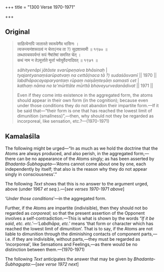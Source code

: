 +++
title = "1300 Verse 1970-1971"

+++
## Original 
>
> साहित्येनापि जातास्ते स्वरूपेणैव भासिनः ।  
> त्यजन्त्यनंशरूपत्वं न चेत्ता(नच ता ?) सुदशास्वमी ॥ १९७० ॥  
> लब्धापचयपर्यन्तं रूपं नैषांतेषां समस्ति चेत् ।  
> कथं नाम न तेऽमूर्त्ताते मूर्त्ता भवेयुर्वेदनादिवत् ॥ १९७१ ॥ 
>
> *sāhityenāpi jātāste svarūpeṇaiva bhāsinaḥ* \|  
> *tyajantyanaṃśarūpatvaṃ na cettā(naca tā ?) sudaśāsvamī* \|\| 1970 \|\|  
> *labdhāpacayaparyantaṃ rūpaṃ naiṣāṃteṣāṃ samasti cet* \|  
> *kathaṃ nāma na te'mūrttāte mūrttā bhaveyurvedanādivat* \|\| 1971 \|\| 
>
> Even if they come into existence in the aggregated form, the atoms should appear in their own form (in the cognition); because even under those conditions they do not abandon their impartite form.—If it be said that—“their form is one that has reached the lowest limit of dimunition (smallness)”,—then, why should not they be regarded as incorporeal, like sensation, etc.?—(1970-1971)



## Kamalaśīla

The following might be urged—“In as much as we hold the doctrine that the Atoms are always produced, and also perish, in the aggregated form,—there can be no appearance of the Atoms singly; as has been asserted by *Bhadanta-Śubhagupta*—‘Atoms cannot come about one by one, each independently by itself; that also is the reason why they do not appear singly in consciousness’.”

The following *Text* shows that this is no answer to the argument urged, above (under 1967 *et seq*.).—[*see verses 1970-1971 above*]

‘*Under those conditions*’—in the aggregated form.

Further, if the Atoms are impartite (indivisible), then they should not bo regarded as *corporeal*; so that the present assertion of the Opponent involves a self-contradiction.—This is what is shown by the words “*If it* *be said*, *etc. etc*.’—‘*Labdhāpa*, *etc*.’ means ‘that form or character which has reached the lowest limit of dimunition’. That is to say, if the Atoms are not liable to dimunition through the diminishing contacts of component parts,—i.e. if they are indivisible, without parts,—they must be regarded as ‘incorporeal’, like Sensations and Feelings,—as there would be no distinction between them.—(1970-1971)

The following *Text* anticipates the answer that may be given by *Bhadanta-Śubhagupta*:—[*see verse 1972 next*]


